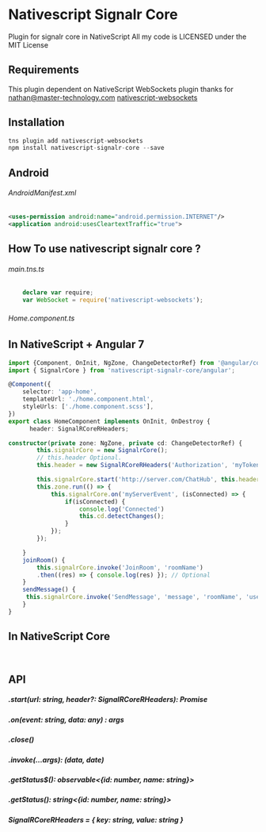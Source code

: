 # Nativescript Signalr Core

Plugin for signalr core in NativeScript
All my code is LICENSED under the MIT License

## Requirements

This plugin dependent on NativeScript WebSockets plugin
thanks for nathan@master-technology.com
[nativescript-websockets](https://www.npmjs.com/package/nativescript-websockets)
## Installation


```javascript
tns plugin add nativescript-websockets
npm install nativescript-signalr-core --save
```
## Android 
###### AndroidManifest.xml
````Xml
<uses-permission android:name="android.permission.INTERNET"/>
<application android:usesCleartextTraffic="true">
````



## How To use nativescript signalr core ?
###### main.tns.ts
```TypeScript
    declare var require;
    var WebSocket = require('nativescript-websockets');
````

###### Home.component.ts
## In NativeScript + Angular 7  
```TypeScript
import {Component, OnInit, NgZone, ChangeDetectorRef} from '@angular/core';
import { SignalrCore } from 'nativescript-signalr-core/angular';

@Component({
    selector: 'app-home',
    templateUrl: './home.component.html',
    styleUrls: ['./home.component.scss'],
})
export class HomeComponent implements OnInit, OnDestroy {
      header: SignalRCoreRHeaders;

constructor(private zone: NgZone, private cd: ChangeDetectorRef) {
        this.signalrCore = new SignalrCore();
        // this.header Optional.
        this.header = new SignalRCoreRHeaders('Authorization', 'myToken');

        this.signalrCore.start('http://server.com/ChatHub', this.header).then(() => {})
        this.zone.run(() => {
            this.signalrCore.on('myServerEvent', (isConnected) => {
                if(isConnected) {
                    console.log('Connected')
                    this.cd.detectChanges();
                }
            });
        });

    }
    joinRoom() {
        this.signalrCore.invoke('JoinRoom', 'roomName')
        .then((res) => { console.log(res) }); // Optional
    }
    sendMessage() {
     this.signalrCore.invoke('SendMessage', 'message', 'roomName', 'user');
    }
}

```
## In NativeScript Core
```TypeScript
 
```

## API
##### .start(url: string, header?: SignalRCoreRHeaders): Promise<boolean>
##### .on(event: string, data: any) : args
##### .close()
##### .invoke(...args): (data, date)
##### .getStatus$(): observable<{id: number, name: string}>
##### .getStatus(): string<{id: number, name: string}>
##### SignalRCoreRHeaders = { key: string, value: string }


